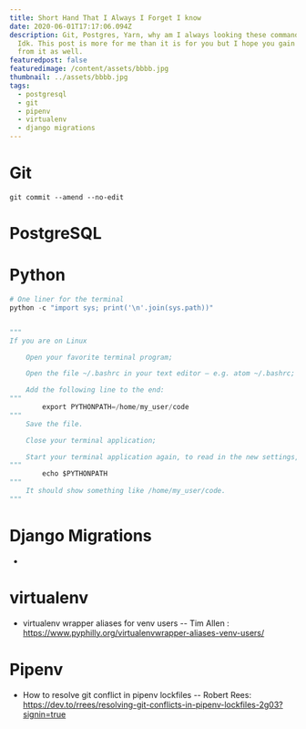 ```yaml
---
title: Short Hand That I Always I Forget I know
date: 2020-06-01T17:17:06.094Z
description: Git, Postgres, Yarn, why am I always looking these commands up?
  Idk. This post is more for me than it is for you but I hope you gain something
  from it as well.
featuredpost: false
featuredimage: /content/assets/bbbb.jpg
thumbnail: ../assets/bbbb.jpg
tags:
  - postgresql
  - git
  - pipenv
  - virtualenv
  - django migrations
---
```

# Git

```shell
git commit --amend --no-edit
```

# PostgreSQL

# Python

```python
# One liner for the terminal
python -c "import sys; print('\n'.join(sys.path))"


"""
If you are on Linux

    Open your favorite terminal program;

    Open the file ~/.bashrc in your text editor – e.g. atom ~/.bashrc;

    Add the following line to the end:
"""
        export PYTHONPATH=/home/my_user/code
"""
    Save the file.

    Close your terminal application;

    Start your terminal application again, to read in the new settings, and type this:
"""
        echo $PYTHONPATH
"""
    It should show something like /home/my_user/code.
"""

```

# Django Migrations

*

# virtualenv

* virtualenv wrapper aliases for venv users -- Tim Allen : <https://www.pyphilly.org/virtualenvwrapper-aliases-venv-users/>

# Pipenv

* How to resolve git conflict in pipenv lockfiles -- Robert Rees:  <https://dev.to/rrees/resolving-git-conflicts-in-pipenv-lockfiles-2g03?signin=true>